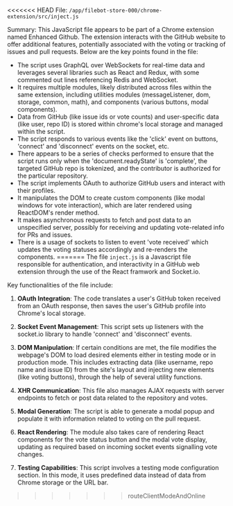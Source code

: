 <<<<<<< HEAD
File: `/app/filebot-store-000/chrome-extension/src/inject.js`

Summary:
This JavaScript file appears to be part of a Chrome extension named Enhanced Github. The extension interacts with the GitHub website to offer additional features, potentially associated with the voting or tracking of issues and pull requests. Below are the key points found in the file:

- The script uses GraphQL over WebSockets for real-time data and leverages several libraries such as React and Redux, with some commented out lines referencing Redis and WebSocket.
- It requires multiple modules, likely distributed across files within the same extension, including utilities modules (messageListener, dom, storage, common, math), and components (various buttons, modal components).
- Data from GitHub (like issue ids or vote counts) and user-specific data (like user, repo ID) is stored within chrome's local storage and managed within the script.
- The script responds to various events like the 'click' event on buttons, 'connect' and 'disconnect' events on the socket, etc.
- There appears to be a series of checks performed to ensure that the script runs only when the 'document.readyState' is 'complete', the targeted GitHub repo is tokenized, and the contributor is authorized for the particular repository.
- The script implements OAuth to authorize GitHub users and interact with their profiles.
- It manipulates the DOM to create custom components (like modal windows for vote interaction), which are later rendered using ReactDOM's render method.
- It makes asynchronous requests to fetch and post data to an unspecified server, possibly for receiving and updating vote-related info for PRs and issues.
- There is a usage of sockets to listen to event 'vote received' which updates the voting statuses accordingly and re-renders the components.
=======
The file `inject.js` is a Javascript file responsible for authentication, and interactivity in a GitHub web extension through the use of the React framwork and Socket.io. 

Key functionalities of the file include:

1. **OAuth Integration**: The code translates a user's GitHub token received from an OAuth response, then saves the user's GitHub profile into Chrome's local storage.

2. **Socket Event Management**: This script sets up listeners with the socket.io library to handle 'connect' and 'disconnect' events.

3. **DOM Manipulation**: If certain conditions are met, the file modifies the webpage's DOM to load desired elements either in testing mode or in production mode. This includes extracting data (like username, repo name and issue ID) from the site's layout and injecting new elements (like voting buttons), through the help of several utility functions.

4. **XHR Communication**: This file also manages AJAX requests with server endpoints to fetch or post data related to the repository and votes.

5. **Modal Generation**: The script is able to generate a modal popup and populate it with information related to voting on the pull request.

6. **React Rendering**: The module also takes care of rendering React components for the vote status button and the modal vote display, updating as required based on incoming socket events signalling vote changes.

7. **Testing Capabilities**: This script involves a testing mode configuration section. In this mode, it uses predefined data instead of data from Chrome storage or the URL bar.
>>>>>>> routeClientModeAndOnline
